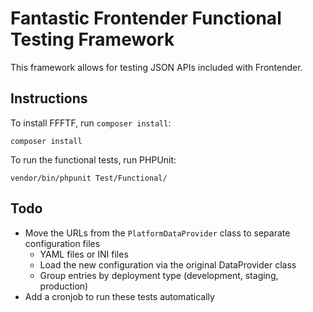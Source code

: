 # Fantastic Frontender Functional Testing Framework
This framework allows for testing JSON APIs included with Frontender.

## Instructions
To install FFFTF, run `composer install`:

    composer install

To run the functional tests, run PHPUnit:

    vendor/bin/phpunit Test/Functional/

## Todo
- Move the URLs from the `PlatformDataProvider` class to separate configuration files
    - YAML files or INI files
    - Load the new configuration via the original DataProvider class
    - Group entries by deployment type (development, staging, production)
- Add a cronjob to run these tests automatically
